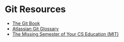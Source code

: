 # Git Resources
- [The Git Book](https://git-scm.com/book/en/v2)
- [Atlassian Git Glossary](https://www.atlassian.com/git/glossary#commands)
- [The Missing Semester of Your CS Education (MIT)](https://missing.csail.mit.edu/)

